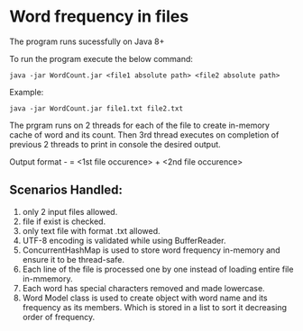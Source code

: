 # Word frequency in files

The program runs sucessfully on Java 8+

To run the program execute the below command:
```
java -jar WordCount.jar <file1 absolute path> <file2 absolute path>
```
Example: 
```
java -jar WordCount.jar file1.txt file2.txt
```

The prgram runs on 2 threads for each of the file to create in-memory cache of word and its count.
Then 3rd thread executes on completion of previous 2 threads to print in console the desired output.

Output format - <word> <total occurences> = <1st file occurence> + <2nd file occurence>

## Scenarios Handled:
1. only 2 input files allowed.
2. file if exist is checked.
3. only text file with format .txt allowed.
4. UTF-8 encoding is validated while using BufferReader.
5. ConcurrentHashMap is used to store word frequency in-memory and ensure it to be thread-safe.
6. Each line of the file is processed one by one instead of loading entire file in-mmemory.
7. Each word has special characters removed and made lowercase.
8. Word Model class is used to create object with word name and its frequency as its members. Which is stored in a list to sort it
   decreasing order of frequency.
